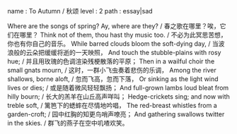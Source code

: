 name : To Autumn / 秋颂
level : 2
path : essay|sad

Where are the songs of spring? Ay, where are they? / 春之歌在哪里？唉，它们在哪里？
Think not of them, thou hast thy music too. / 不必为此冥思苦想，你也有你自己的音乐。
While barred clouds bloom the soft-dying day, / 当波浪般的云朵把缓缓将逝的一天映照，
And touch the stubble-plains with rosy hue; / 并且用玫瑰的色调渲染残梗散落的平原；
Then in a wailful choir the small gnats mourn, / 这时，一群小飞虫奏着悲伤的乐调，
Among the river shallows, borne aloft, / 忽而飞高，忽而下落，
Or sinking as the light wind lives or dies; / 或是随着微风轻轻飘扬；
And full-grown lambs loud bleat from hilly bourn; / 长大的羔羊在山丘高声咩叫；
Hedge-crickets sing; and now with treble soft, / 篱笆下的蟋蟀在尽情地吟唱，
The red-breast whistles from a garden-croft; / 园中红胸的知更鸟哨声嘹亮；
And gathering swallows twitter in the skies. / 群飞的燕子在空中叽喳欢笑。
